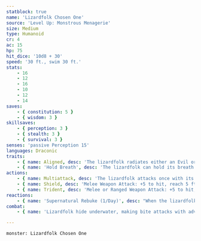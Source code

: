 ```yaml
---
statblock: true
name: 'Lizardfolk Chosen One'
source: 'Level Up: Monstrous Menagerie'
size: Medium
type: Humanoid
cr: 4
ac: 15
hp: 75
hit_dice: '10d8 + 30'
speed: '30 ft., swim 30 ft.'
stats:
    - 16
    - 12
    - 16
    - 10
    - 12
    - 14
saves:
    - { constitution: 5 }
    - { wisdom: 3 }
skillsaves:
    - { perception: 3 }
    - { stealth: 3 }
    - { survival: 3 }
senses: 'passive Perception 15'
languages: Draconic
traits:
    - { name: Aligned, desc: 'The lizardfolk radiates either an Evil or Good aura.' }
    - { name: 'Hold Breath', desc: 'The lizardfolk can hold its breath for 15 minutes.' }
actions:
    - { name: Multiattack, desc: 'The lizardfolk attacks once with its shield and twice with its trident.' }
    - { name: Shield, desc: 'Melee Weapon Attack: +5 to hit, reach 5 ft., one target. Hit: 5 (1d4 + 3) bludgeoning damage, and the target makes a DC 13 Strength check. On a failure, it is knocked prone.' }
    - { name: Trident, desc: 'Melee or Ranged Weapon Attack: +5 to hit, reach 5 ft. or range 20/60 ft., one target. Hit: 10 (2d6 + 3) piercing damage, and the lizardfolk gains temporary hit points equal to half the damage dealt.' }
reactions:
    - { name: 'Supernatural Rebuke (1/Day)', desc: "When the lizardfolk is dealt damage by a creature it can see within 60 feet, its attacker makes a DC 13 Dexterity saving throw. On a failure, the attacker takes 11 (2d10) fire or radiant damage (the lizardfolk's choice)." }
combat:
    - { name: 'Lizardfolk hide underwater, making bite attacks with advantage when possible', desc: 'Otherwise, they attack with club and shield. Outside their territory, they retreat once half their number are defeated. When protecting their territory, they fight to the death.' }

---
```

```statblock
monster: Lizardfolk Chosen One
```
